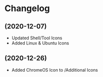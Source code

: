# Changelog


## (2020-12-07)
- Updated Shell/Tool Icons
- Added Linux & Ubuntu Icons

## (2020-12-26)
- Added ChromeOS Icon to /Additional Icons

